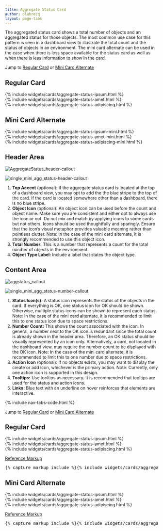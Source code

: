 ```yaml
---
title: Aggregate Status Card
author: dlabrecq
layout: page-tabs
---
```

<div class="tab-content">
  <div role="tabpanel" class="tab-pane active" id="overview">
    <p>The aggregated status card shows a total number of objects and an aggregated status for those objects. The most common use case for this pattern is seen in a dashboard view to illustrate the total count and the status of objects in an environment. The mini card alternate can be used in the case when there is less space available for the status card as well as when there is less information to show in the card.</p>
    <p>Jump to <a href="#example-overview-1">Regular Card</a> or <a href="#example-overview-2">Mini Card Alternate</a></p>
    <h2 id="example-overview-1">Regular Card</h2>
    <div class="row">
      <div class="col-md-8 col-center">
        <div class="example-pf">
          <div class="cards-pf">
            <div class="container-fluid container-cards-pf">
              <div class="row row-cards-pf">
                <div class="col-xs-12 col-sm-6 col-md-4">
                  <!-- Important:  if you need to nest additional .row within a .row.row-cards-pf, do *not* use .row-cards-pf on the nested .row  -->
                  {% include widgets/cards/aggregate-status-ipsum.html %}
                </div>
                <div class="col-xs-12 col-sm-6 col-md-4">
                  <!-- Important:  if you need to nest additional .row within a .row.row-cards-pf, do *not* use .row-cards-pf on the nested .row  -->
                  {% include widgets/cards/aggregate-status-amet.html %}
                </div>
                <div class="col-xs-12 col-sm-6 col-md-4">
                  <!-- Important:  if you need to nest additional .row within a .row.row-cards-pf, do *not* use .row-cards-pf on the nested .row  -->
                  {% include widgets/cards/aggregate-status-adipiscing.html %}
                </div>
              </div>
            </div>
          </div>
        </div>
      </div>
    </div>
    <h2 id="example-overview-2">Mini Card Alternate</h2>
    <div class="row">
      <div class="col-md-8 col-center">
        <div class="example-pf">
          <div class="cards-pf">
            <div class="container-fluid container-cards-pf">
              <div class="row row-cards-pf">
                <div class="col-xs-12 col-sm-6 col-md-4">
                  <!-- Important:  if you need to nest additional .row within a .row.row-cards-pf, do *not* use .row-cards-pf on the nested .row  -->
                  {% include widgets/cards/aggregate-status-ipsum-mini.html %}
                </div>
                <div class="col-xs-12 col-sm-6 col-md-4">
                  <!-- Important:  if you need to nest additional .row within a .row.row-cards-pf, do *not* use .row-cards-pf on the nested .row  -->
                  {% include widgets/cards/aggregate-status-amet-mini.html %}
                </div>
                <div class="col-xs-12 col-sm-6 col-md-4">
                  <!-- Important:  if you need to nest additional .row within a .row.row-cards-pf, do *not* use .row-cards-pf on the nested .row  -->
                  {% include widgets/cards/aggregate-status-adipiscing-mini.html %}
                </div>
              </div>
            </div>
          </div>
        </div>
      </div>
    </div>
  </div>
  <div role="tabpanel" class="tab-pane" id="design">
    <h2>Header Area</h2>
    <div class="row">
      <div class="col-md-7 col-lg-5">
        <p><img src="{{site.baseurl}}assets/img/AggregateStatus_header-callout.png" alt="AggregateStatus_header-callout"/></p>
        <p><img src="{{site.baseurl}}assets/img/single_mini_agg_status-header-callout.png" alt="single_mini_agg_status-header-callout"/></p>
      </div>
      <div class="col-md-5 col-lg-7">
        <ol>
          <li><b>Top Accent</b> (optional): If the aggregate status card is located at the top of a dashboard view, you may opt to add the the blue stripe to the top of the card. If the card is located somewhere other than a dashboard, there is no blue stripe.</li>
          <li><b>Object Icon</b> (optional): An object icon can be used before the count and object name.  Make sure you are consistent and either opt to always use the icon or not. Do not mix and match by applying icons to some cards but not others. Icons should be used thoughtfully and sparingly. Ensure that the icon’s visual metaphor provides valuable meaning rather than pointless clutter. Note: In the case of the mini card alternate, it is strongly recommended to use this object icon.</li>
          <li><b>Total Number:</b> This is a number that represents a count for the total number of objects in the environment.</li>
          <li><b>Object Type Label:</b> Include a label that states the object type.</li>
        </ol>
      </div>
    </div>
    <h2>Content Area</h2>
    <div class="row">
      <div class="col-md-7 col-lg-5">
        <p><img src="{{site.baseurl}}assets/img/aggstatus_callout.png" alt="aggstatus_callout"/></p>
        <p><img src="{{site.baseurl}}assets/img/single_mini_agg_status-number-callout.png" alt="single_mini_agg_status-number-callout"/></p>
      </div>
      <div class="col-md-5 col-lg-7">
        <ol>
          <li><b>Status Icon(s):</b> A status icon represents the status of the objects in the card. If everything is OK, one status icon for OK should be shown. Otherwise, multiple status icons can be shown to represent each status. Note: In the case of the mini card alternate, it is recommended to limit this to one status icon due to space restrictions.</li>
          <li><b>Number Count:</b> This shows the count associated with the icon. In general, a number next to the OK icon is redundant since the total count is already shown in the header area. Therefore, an OK status should be visually represented by an icon only. Alternatively, a card, not located in the dashboard view, may require the number count to be displayed with the OK icon. Note: In the case of the mini card alternate, it is recommended to limit this to one number due to space restrictions.</li>
          <li><b>Action Icon</b> (optional): If no objects exists, you may want to display the create or add icon, whichever is the primary action. Note: Currently, only one action icon is supported in this design.</li>
          <li><b>Tooltips:</b> Use tooltips as necessary. It is recommended that tooltips are used for the status and action icons.</li>
          <li><b>Links:</b> Blue text with an underline on hover reinforces that elements are interactive.</li>
        </ol>
      </div>
    </div>
  </div>
  <div role="tabpanel" class="tab-pane" id="code">
    {% include nav-tabs-code.html %}
    <div class="tab-content">
      <div role="tabpanel" class="tab-pane nested active" id="html-css">
        <p>Jump to <a href="#example-code-1">Regular Card</a> or <a href="#example-code-2">Mini Card Alternate</a></p>
        <h2 id="example-code-1">Regular Card</h2>
        <div class="row">
          <div class="col-md-8 col-center">
            <div class="example-pf">
              <div class="example-pf-demo example-pf-demo-no-padding">
                <div class="cards-pf">
                  <div class="container-fluid container-cards-pf">
                    <div class="row row-cards-pf">
                      <div class="col-xs-12 col-sm-6 col-md-4">
                        <!-- Important:  if you need to nest additional .row within a .row.row-cards-pf, do *not* use .row-cards-pf on the nested .row  -->
                        {% include widgets/cards/aggregate-status-ipsum.html %}
                      </div>
                      <div class="col-xs-12 col-sm-6 col-md-4">
                        <!-- Important:  if you need to nest additional .row within a .row.row-cards-pf, do *not* use .row-cards-pf on the nested .row  -->
                        {% include widgets/cards/aggregate-status-amet.html %}
                      </div>
                      <div class="col-xs-12 col-sm-6 col-md-4">
                        <!-- Important:  if you need to nest additional .row within a .row.row-cards-pf, do *not* use .row-cards-pf on the nested .row  -->
                        {% include widgets/cards/aggregate-status-adipiscing.html %}
                      </div>
                    </div>
                  </div>
                </div>
              </div>
            </div>
          </div>
        </div>
        <p class="reference-markup"><a class="collapse-toggle" data-toggle="collapse" aria-expanded="true" aria-controls="markup-1" href="#markup-1">Reference Markup</a></p>
        <div class="collapse in" id="markup-1">
          <pre class="prettyprint">{% capture markup_include %}{% include widgets/cards/aggregate-status-ipsum.html %}{% include widgets/cards/aggregate-status-amet.html %}{% include widgets/cards/aggregate-status-adipiscing.html %}{% endcapture %}{{ markup_include | xml_escape }}</pre>
        </div>
        <h2 id="example-code-2">Mini Card Alternate</h2>
        <div class="row">
          <div class="col-md-8 col-center">
            <div class="example-pf">
              <div class="example-pf-demo example-pf-demo-no-padding">
                <div class="cards-pf">
                  <div class="container-fluid container-cards-pf">
                    <div class="row row-cards-pf">
                      <div class="col-xs-12 col-sm-6 col-md-4">
                        <!-- Important:  if you need to nest additional .row within a .row.row-cards-pf, do *not* use .row-cards-pf on the nested .row  -->
                        {% include widgets/cards/aggregate-status-ipsum.html %}
                      </div>
                      <div class="col-xs-12 col-sm-6 col-md-4">
                        <!-- Important:  if you need to nest additional .row within a .row.row-cards-pf, do *not* use .row-cards-pf on the nested .row  -->
                        {% include widgets/cards/aggregate-status-amet.html %}
                      </div>
                      <div class="col-xs-12 col-sm-6 col-md-4">
                        <!-- Important:  if you need to nest additional .row within a .row.row-cards-pf, do *not* use .row-cards-pf on the nested .row  -->
                        {% include widgets/cards/aggregate-status-adipiscing.html %}
                      </div>
                    </div>
                  </div>
                </div>
              </div>
            </div>
          </div>
        </div>
        <p class="reference-markup"><a class="collapse-toggle" data-toggle="collapse" aria-expanded="true" aria-controls="markup-2" href="#markup-2">Reference Markup</a></p>
        <div class="collapse in" id="markup-2">
          <pre class="prettyprint">{% capture markup_include %}{% include widgets/cards/aggregate-status-ipsum-mini.html %}{% include widgets/cards/aggregate-status-amet-mini.html %}{% include widgets/cards/aggregate-status-adipiscing-mini.html %}{% endcapture %}{{ markup_include | xml_escape }}</pre>
        </div>
      </div>
      <div role="tabpanel" class="tab-pane nested" id="angular">
        <div ng-app="docsApp" ng-controller="DocsController" class="content">
          <div ng-include src="'/components/angular-patternfly/dist/docs/partials/api/patternfly.card.directive.pfAggregateStatusCard.html'"></div>
        </div>
      </div>
    </div>
  </div>
</div>
